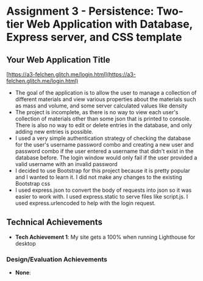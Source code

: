 Assignment 3 - Persistence: Two-tier Web Application with Database, Express server, and CSS template
===

## Your Web Application Title

[https://a3-felchen.glitch.me/login.html](https://a3-felchen.glitch.me/login.html)


- The goal of the application is to allow the user to manage a collection of different materials and view various properties about the materials such as mass and volume, and some server calculated values like density
- The project is incomplete, as there is no way to view each user's collection of materials other than some json that is printed to console. There is also no way to edit or delete entries in the database, and only adding new entries is possible.
- I used a very simple authentication strategy of checking the database for the user's username password combo and creating a new user and password combo if the user entered a username that didn't exist in the database before. The login window would only fail if the user provided a valid username with an invalid password
- I decided to use Bootstrap for this project because it is pretty popular and I wanted to learn it. I did not make any changes to the existing Bootstrap css
- I used express.json to convert the body of requests into json so it was easier to work with. I used express.static to serve files like script.js. I used express.urlencoded to help with the login request.

## Technical Achievements
- **Tech Achievement 1**: My site gets a 100% when running Lighthouse for desktop

### Design/Evaluation Achievements
- **None**: 
